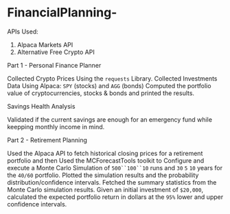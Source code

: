 # FinancialPlanning-

APIs Used:
1. Alpaca Markets API
2. Alternative Free Crypto API

 Part 1 - Personal Finance Planner
 
 Collected Crypto Prices Using the `requests` Library.
 Collected Investments Data Using Alpaca: `SPY` (stocks) and `AGG` (bonds)
 Computed the portfolio value of cryptocurrencies, stocks & bonds and printed the results.
 
 Savings Health Analysis
 
 Validated if the current savings are enough for an emergency fund while keepping monthly income in mind. 
 
 Part 2 - Retirement Planning
 
 Used the Alpaca API to fetch historical closing prices for a retirement portfolio and then Used the MCForecastTools toolkit to  Configure and execute a Monte Carlo Simulation of `500``100``10` runs and `30` `5` `10` years for the `40/60` portfolio. Plotted the simulation results and the probability distribution/confidence intervals. Fetched the summary statistics from the Monte Carlo simulation results. Given an initial investment of `$20,000`, calculated the expected portfolio return in dollars at the `95%` lower and upper confidence intervals. 
 
 
 
